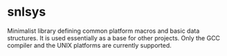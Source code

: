 snlsys
======

Minimalist library defining common platform macros and basic data structures.
It is used essentially as a base for other projects. Only the GCC compiler and
the UNIX platforms are currently supported.
